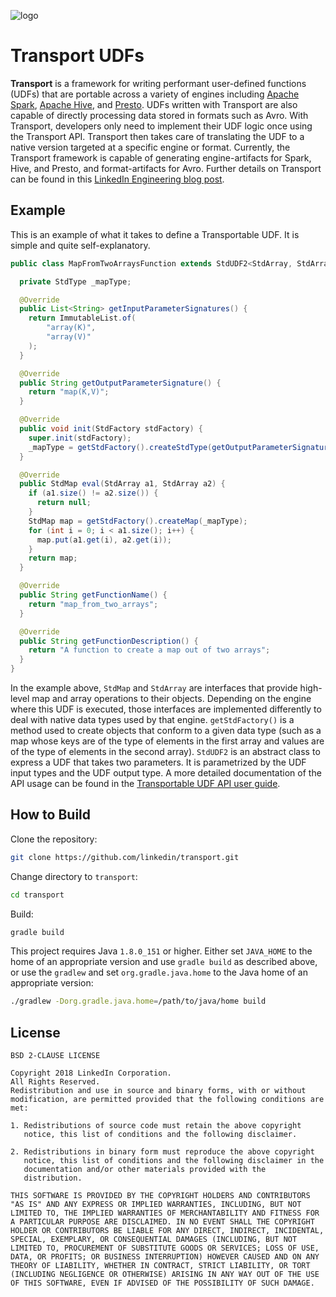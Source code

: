![logo](transportable-udfs-documentation/logo.png)
# Transport UDFs

**Transport** is a framework for writing performant user-defined
functions (UDFs) that are portable across a variety of engines
including [Apache Spark](https://spark.apache.org/), [Apache Hive](https://hive.apache.org/), and
[Presto](https://prestodb.io/). UDFs written with Transport are also
capable of directly processing data stored in formats such as
Avro. With Transport, developers only need to implement their UDF
logic once using the Transport API. Transport then takes care of
translating the UDF to a native version targeted at a specific engine
or format. Currently, the Transport framework is capable of generating
engine-artifacts for Spark, Hive, and Presto, and format-artifacts for
Avro. Further details on Transport can be found in this [LinkedIn Engineering blog post](https://engineering.linkedin.com/blog/2018/11/using-translatable-portable-UDFs).

## Example
This is an example of what it takes to define a Transportable UDF. It is
simple and quite self-explanatory.

```java
public class MapFromTwoArraysFunction extends StdUDF2<StdArray, StdArray, StdMap> implements TopLevelStdUDF {

  private StdType _mapType;

  @Override
  public List<String> getInputParameterSignatures() {
    return ImmutableList.of(
        "array(K)",
        "array(V)"
    );
  }

  @Override
  public String getOutputParameterSignature() {
    return "map(K,V)";
  }

  @Override
  public void init(StdFactory stdFactory) {
    super.init(stdFactory);
    _mapType = getStdFactory().createStdType(getOutputParameterSignature());
  }

  @Override
  public StdMap eval(StdArray a1, StdArray a2) {
    if (a1.size() != a2.size()) {
      return null;
    }
    StdMap map = getStdFactory().createMap(_mapType);
    for (int i = 0; i < a1.size(); i++) {
      map.put(a1.get(i), a2.get(i));
    }
    return map;
  }

  @Override
  public String getFunctionName() {
    return "map_from_two_arrays";
  }

  @Override
  public String getFunctionDescription() {
    return "A function to create a map out of two arrays";
  }
}
```

In the example above, `StdMap` and `StdArray` are interfaces that
provide high-level map and array operations to their
objects. Depending on the engine where this UDF is executed, those
interfaces are implemented differently to deal with native data types
used by that engine. `getStdFactory()` is a method used to create
objects that conform to a given data type (such as a map whose keys
are of the type of elements in the first array and values are of the
type of elements in the second array). `StdUDF2` is an abstract class
to express a UDF that takes two parameters. It is parametrized by the
UDF input types and the UDF output type. A more detailed documentation
of the API usage can be found in the [Transportable UDF API user
guide](transportable-udfs-documentation/user-guide.md).

## How to Build
Clone the repository:
```bash
git clone https://github.com/linkedin/transport.git
```
Change directory to `transport`:
```bash
cd transport
```

Build:
```bash
gradle build
```

This project requires Java `1.8.0_151` or higher.
Either set `JAVA_HOME` to the home of an appropriate version and use `gradle build` as described above, or use the `gradlew` and set `org.gradle.java.home` to the Java home
of an appropriate version:
```bash
./gradlew -Dorg.gradle.java.home=/path/to/java/home build
```
## License

    BSD 2-CLAUSE LICENSE

    Copyright 2018 LinkedIn Corporation.
    All Rights Reserved.
    Redistribution and use in source and binary forms, with or without
    modification, are permitted provided that the following conditions are
    met:

    1. Redistributions of source code must retain the above copyright
       notice, this list of conditions and the following disclaimer.

    2. Redistributions in binary form must reproduce the above copyright
       notice, this list of conditions and the following disclaimer in the
       documentation and/or other materials provided with the
       distribution.

    THIS SOFTWARE IS PROVIDED BY THE COPYRIGHT HOLDERS AND CONTRIBUTORS
    "AS IS" AND ANY EXPRESS OR IMPLIED WARRANTIES, INCLUDING, BUT NOT
    LIMITED TO, THE IMPLIED WARRANTIES OF MERCHANTABILITY AND FITNESS FOR
    A PARTICULAR PURPOSE ARE DISCLAIMED. IN NO EVENT SHALL THE COPYRIGHT
    HOLDER OR CONTRIBUTORS BE LIABLE FOR ANY DIRECT, INDIRECT, INCIDENTAL,
    SPECIAL, EXEMPLARY, OR CONSEQUENTIAL DAMAGES (INCLUDING, BUT NOT
    LIMITED TO, PROCUREMENT OF SUBSTITUTE GOODS OR SERVICES; LOSS OF USE,
    DATA, OR PROFITS; OR BUSINESS INTERRUPTION) HOWEVER CAUSED AND ON ANY
    THEORY OF LIABILITY, WHETHER IN CONTRACT, STRICT LIABILITY, OR TORT
    (INCLUDING NEGLIGENCE OR OTHERWISE) ARISING IN ANY WAY OUT OF THE USE
    OF THIS SOFTWARE, EVEN IF ADVISED OF THE POSSIBILITY OF SUCH DAMAGE.

